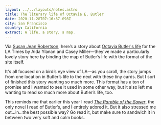 ```yaml
---
layout: ../../layouts/notes.astro
title: The literary life of Octavia E. Butler
date: 2020-11-28T07:16:37.098Z
city: San Francisco
country: California
extract: A life, a story, a map.
---
```


Via [Susan Jean Robertson](https://www.susanjeanrobertson.com/links/link-literary-life-octavia-butler/), here’s a story about [Octavia Butler's life](https://www.latimes.com/projects/la-libraries-octavia-butler-books-life/) for the LA Times by Aida Ylanan and Casey Miller—they’ve made a particularly lovely story here by binding the map of Butler’s life with the format of the site itself.

It's all focused on a bird’s eye view of LA—as you scroll, the story jumps from one location in Butler’s life to the next with these tiny cards. But I sort of finished this story wanting so much more. This format has a ton of promise and I wanted to see it used in some other way, but it also left me wanting to read so much more about Butler’s life, too.

This reminds me that earlier this year I read _[The Parable of the Sower](https://bookshop.org/books/parable-of-the-sower/9781538732182)_, the only novel I read of Butler’s, and I entirely adored it. But it also stressed me out...in...the best possible way? Go read it, but make sure to sandwich it in between two very soft and calm books.

